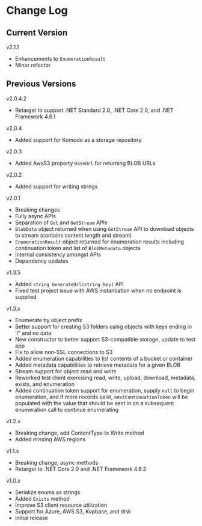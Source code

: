 # Change Log

## Current Version

v2.1.1

- Enhancements to ```EnumerationResult```
- Minor refactor

## Previous Versions

v2.0.4.2

- Retarget to support .NET Standard 2.0, .NET Core 2.0, and .NET Framework 4.6.1

v2.0.4

- Added support for Komodo as a storage repository

v2.0.3

- Added AwsS3 property ```BaseUrl``` for returning BLOB URLs

v2.0.2

- Added support for writing strings

v2.0.1

- Breaking changes
- Fully async APIs
- Separation of ```Get``` and ```GetStream``` APIs
- ```BlobData``` object returned when using ```GetStream``` API to download objects to stream (contains content length and stream)
- ```EnumerationResult``` object returned for enumeration results including continuation token and list of ```BlobMetadata``` objects
- Internal consistency amongst APIs
- Dependency updates

v1.3.5

- Added ```string GenerateUrl(string key)``` API
- Fixed test project issue with AWS instantiation when no endpoint is supplied

v1.3.x

- Enumerate by object prefix
- Better support for creating S3 folders using objects with keys ending in '/' and no data
- New constructor to better support S3-compatible storage, update to test app
- Fix to allow non-SSL connections to S3
- Added enumeration capabilities to list contents of a bucket or container
- Added metadata capabilities to retrieve metadata for a given BLOB
- Stream support for object read and write
- Reworked test client exercising read, write, upload, download, metadata, exists, and enumeration
- Added continuation token support for enumeration, supply ```null``` to begin enumeration, and if more records exist, ```nextContinuationToken``` will be populated with the value that should be sent in on a subsequent enumeration call to continue enumerating

v1.2.x

- Breaking change, add ContentType to Write method
- Added missing AWS regions

v1.1.x

- Breaking change; async methods
- Retarget to .NET Core 2.0 and .NET Framework 4.6.2

v1.0.x

- Serialize enums as strings
- Added ```Exists``` method
- Improve S3 client resource utilization
- Support for Azure, AWS S3, Kvpbase, and disk
- Initial release
